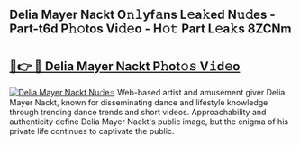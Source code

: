 ## Delia Mayer Nackt O𝚗𝚕yf𝚊ns L𝚎a𝚔ed N𝚞𝚍es - Part-t6d P𝚑𝚘tos Vi𝚍𝚎o - H𝚘𝚝 Part L𝚎a𝚔s 8ZCNm

# <h2><a href="http://kf5r3a.oniu.top/?m=Delia+Mayer+Nackt">🔗👉 🔴 Delia Mayer Nackt P𝚑ot𝚘𝚜 V𝚒d𝚎o</a></h2>

[![Delia Mayer Nackt Nu𝚍e𝚜](https://i.imgur.com/0qMVB7G.gif)](http://kf5r3a.oniu.top/?m=Delia+Mayer+Nackt)
Web-based artist and amusement giver Delia Mayer Nackt, known for disseminating dance and lifestyle knowledge through trending dance trends and short videos. Approachability and authenticity define Delia Mayer Nackt's public image, but the enigma of his private life continues to captivate the public.  
